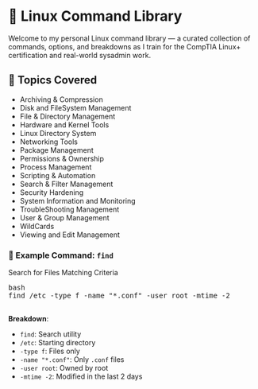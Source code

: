 
# 🐧 Linux Command Library

Welcome to my personal Linux command library — a curated collection of commands, options, and breakdowns as I train for the CompTIA Linux+ certification and real-world sysadmin work.

## 📁 Topics Covered

- Archiving & Compression
- Disk and FileSystem Management
- File & Directory Management
- Hardware and Kernel Tools
- Linux Directory System
- Networking Tools
- Package Management
- Permissions & Ownership
- Process Management
- Scripting & Automation
- Search & Filter Management
- Security Hardening
- System Information and Monitoring
- TroubleShooting Management
- User & Group Management
- WildCards
- Viewing and Edit Management

### 📌 Example Command: `find` 
Search for Files Matching Criteria

<pre>
bash
find /etc -type f -name "*.conf" -user root -mtime -2

</pre>	

 **Breakdown**:
 - `find`: Search utility
 - `/etc`: Starting directory
 - `-type f`: Files only
 - `-name "*.conf"`: Only `.conf` files
 - `-user root`: Owned by root
 - `-mtime -2`: Modified in the last 2 days
	
